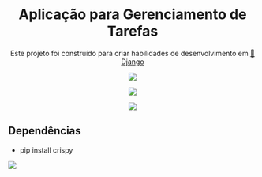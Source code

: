 <h1 align="center">Aplicação para Gerenciamento de Tarefas</h1>

<p align="center">Este projeto foi construído para criar habilidades de desenvolvimento em  <a href="https://pt-br.django.org/">🔗 Django</a></p>

<p align="center"><img src="https://media.giphy.com/media/uIp7RlCUlQFyhktAi4/giphy.gif?cid=790b7611cf4346e6e3b5a9f8e8a4351ebd6bc62a1c808191&rid=giphy.gif&ct=g"/></p>

<p align="center"><img src="https://media.giphy.com/media/NLbuufLH8FrZ4NTkh7/giphy.gif?cid=790b761168fa898d00ed47c43c7336ea5b724b5e81198fe0&rid=giphy.gif&ct=g"/></p>

<p align="center"><img src="https://media.giphy.com/media/Uu9U9nmhS4QKzxnNFj/giphy.gif?cid=790b761169e010e22fffa4ef13aa4f3ed60de1606b4c9c01&rid=giphy.gif&ct=g"/></p>

## Dependências

- pip install crispy


[<img src="https://img.shields.io/badge/linkedin-%230077B5.svg?&style=for-the-badge&logo=linkedin&logoColor=white" />](https://www.linkedin.com/in/nayane-menezes-dev-eng/)